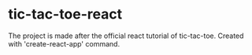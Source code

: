 # tic-tac-toe-react
The project is made after the official react tutorial of tic-tac-toe.
Created with 'create-react-app' command.
